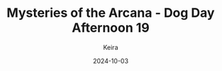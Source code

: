 ---
title: 'Mysteries of the Arcana - Dog Day Afternoon 19'
alt: 'Mysteries of the Arcana'
date: '2024-10-03'
author: 'Keira'
artist: 'Keira'
---